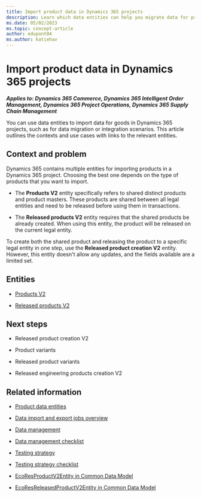 ```yaml
---
title: Import product data in Dynamics 365 projects
description: Learn which data entities can help you migrate data for products in Dynamics 365 implementation projects.
ms.date: 05/02/2023
ms.topic: concept-article
author: edupont04
ms.author: katiehav
---
```


# Import product data in Dynamics 365 projects

***Applies to: Dynamics 365 Commerce, Dynamics 365 Intelligent Order Management, Dynamics 365 Project Operations, Dynamics 365 Supply Chain Management***

You can use data entities to import data for goods in Dynamics 365 projects, such as for data migration or integration scenarios. This article outlines the contexts and use cases with links to the relevant entities.  

## Context and problem

Dynamics 365 contains multiple entities for importing products in a Dynamics 365 project. Choosing the best one depends on the type of products that you want to import.

- The **Products V2** entity specifically refers to shared distinct products and product masters. These products are shared between all legal entities and need to be released before using them in transactions.

- The **Released products V2** entity requires that the shared products be already created. When using this entity, the product will be released on the current legal entity.

To create both the shared product and releasing the product to a specific legal entity in one step, use the **Released product creation V2** entity. However, this entity doesn't allow any updates, and the fields available are a limited set.

## Entities

- [Products V2](/dynamics365/fin-ops-core/dev-itpro/data-entities/entity-products-v2-productsv2?toc=/dynamics365/guidance/toc.json)  

- [Released products V2](/dynamics365/fin-ops-core/dev-itpro/data-entities/entity-released-products-v2-releasedproductv2?toc=/dynamics365/guidance/toc.json)  

## Next steps

- Released product creation V2<!--TODO: add links-->  

- Product variants  

- Released product variants  

- Released engineering products creation V2  

## Related information

- [Product data entities](/dynamics365/supply-chain/pim/data-entities)

- [Data import and export jobs overview](/dynamics365/fin-ops-core/dev-itpro/data-entities/data-import-export-job)

- [Data management](../implementation-guide/data-management.md)  

- [Data management checklist](../implementation-guide/data-management-check-list.md)

- [Testing strategy](../implementation-guide/testing-strategy.md)  

- [Testing strategy checklist](https://aka.ms/d365-checklist-testing-strategy)  

- [EcoResProductV2Entity in Common Data Model](/common-data-model/schema/core/operationscommon/entities/supplychain/productinformationmanagement/ecoresproductv2entity)

- [EcoResReleasedProductV2Entity in Common Data Model](/common-data-model/schema/core/operationscommon/entities/supplychain/productinformationmanagement/ecoresreleasedproductv2entity)

<!--## Tags

*Stakeholders:* Data migration lead, Developer, Functional consultant, Integration lead, Solution architect

*Products:* Dynamics 365 Commerce, Dynamics 365 Intelligent Order Management, Dynamics 365 Project Operations, Dynamics 365 Supply Chain Management-->
